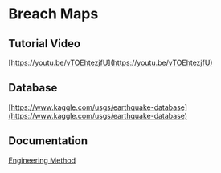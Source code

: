 # Breach Maps

## Tutorial Video
[https://youtu.be/vTOEhtezjfU](https://youtu.be/vTOEhtezjfU)

## Database
[https://www.kaggle.com/usgs/earthquake-database](https://www.kaggle.com/usgs/earthquake-database)
## Documentation
[Engineering Method](EarthquakeMap/docs/EngineeringMethod.pdf)
